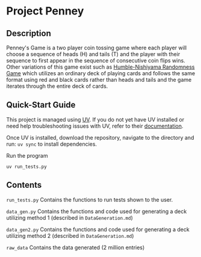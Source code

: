 # Project Penney

## Description

Penney's Game is a two player coin tossing game where each player will choose a sequence of heads (H) and tails (T) and the player with their sequence to first appear in the sequence of consecutive coin flips wins. Other variations of this game exist such as [Humble-Nishiyama Randomness Game](https://mathwo.github.io/assets/files/penney_game/humble-nishiyama_randomness_game-a_new_variation_on_penneys_coin_game.pdf)  which utilizes an ordinary deck of playing cards and follows the same format using red and black cards rather than heads and tails and the game iterates through the entire deck of cards.

## Quick-Start Guide

This project is managed using [UV](https://docs.astral.sh/uv/). If you do not yet have UV installed or need help troubleshooting issues with UV, refer to their [documentation](https://docs.astral.sh/uv/getting-started/features/). 

Once UV is installed, download the repository, navigate to the directory and run: `uv sync` to install dependencies.

Run the program

`uv run_tests.py`

## Contents
`run_tests.py` Contains the functions to run tests shown to the user.

`data_gen.py` Contains the functions and code used for generating a deck utilizing method 1 (described in `DataGeneration.md`)

`data_gen2.py` Contains the functions and code used for generating a deck utilizing method 2 (described in `DataGeneration.md`)

`raw_data` Contains the data generated (2 million entries)

